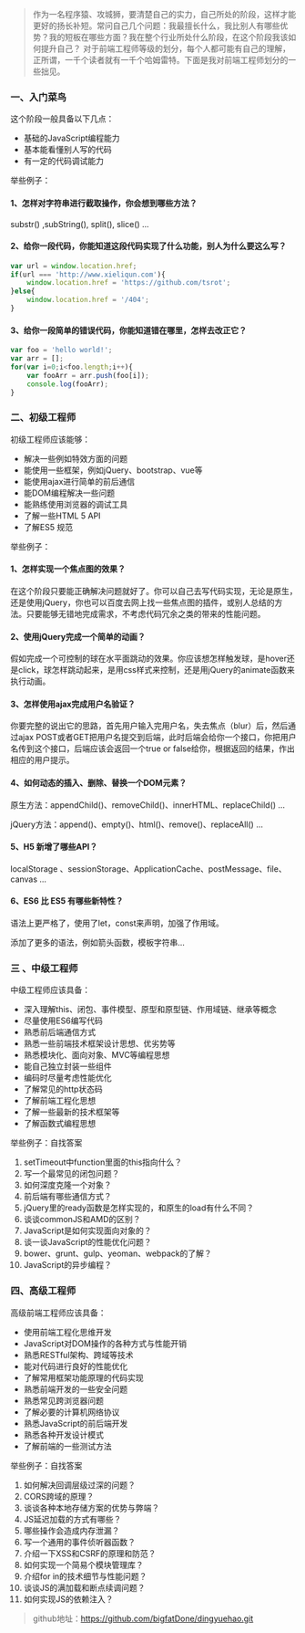 > 作为一名程序猿、攻城狮，要清楚自己的实力，自己所处的阶段，这样才能更好的扬长补短。常问自己几个问题：我最擅长什么，我比别人有哪些优势？我的短板在哪些方面？我在整个行业所处什么阶段，在这个阶段我该如何提升自己？
> 对于前端工程师等级的划分，每个人都可能有自己的理解，正所谓，一千个读者就有一千个哈姆雷特。下面是我对前端工程师划分的一些拙见。

### 一、入门菜鸟

这个阶段一般具备以下几点：
- 基础的JavaScript编程能力
- 基本能看懂别人写的代码
- 有一定的代码调试能力

举些例子：
#### 1、怎样对字符串进行截取操作，你会想到哪些方法？
substr() ,subString(), split(), slice() ...

#### 2、给你一段代码，你能知道这段代码实现了什么功能，别人为什么要这么写？
```javascript
var url = window.location.href;
if(url === 'http://www.xieliqun.com'){
	window.location.href = 'https://github.com/tsrot';
}else{
	window.location.href = '/404';
}
```
#### 3、给你一段简单的错误代码，你能知道错在哪里，怎样去改正它？
```javascript
var foo = 'hello world!';
var arr = [];
for(var i=0;i<foo.length;i++){
	var fooArr = arr.push(foo[i]);
	console.log(fooArr);
}
```

### 二、初级工程师

初级工程师应该能够：
- 解决一些例如特效方面的问题
- 能使用一些框架，例如jQuery、bootstrap、vue等
- 能使用ajax进行简单的前后通信
- 能DOM编程解决一些问题
- 能熟练使用浏览器的调试工具
- 了解一些HTML 5 API
- 了解ES5 规范

举些例子：
#### 1、怎样实现一个焦点图的效果？
在这个阶段只要能正确解决问题就好了。你可以自己去写代码实现，无论是原生，还是使用jQuery，你也可以百度去网上找一些焦点图的插件，或别人总结的方法。只要能够无错地完成需求，不考虑代码冗余之类的带来的性能问题。


#### 2、使用jQuery完成一个简单的动画？
假如完成一个可控制的球在水平面跳动的效果。你应该想怎样触发球，是hover还是click，球怎样跳动起来，是用css样式来控制，还是用jQuery的animate函数来执行动画。

#### 3、怎样使用ajax完成用户名验证？
你要完整的说出它的思路，首先用户输入完用户名，失去焦点（blur）后，然后通过ajax POST或者GET把用户名提交到后端，此时后端会给你一个接口，你把用户名传到这个接口，后端应该会返回一个true or false给你，根据返回的结果，作出相应的用户提示。

#### 4、如何动态的插入、删除、替换一个DOM元素？
原生方法：appendChild()、removeChild()、innerHTML、replaceChild() ...

jQuery方法：append()、empty()、html()、remove()、replaceAll() ...

#### 5、H5 新增了哪些API？
localStorage 、sessionStorage、ApplicationCache、postMessage、file、canvas ...

#### 6、ES6 比 ES5 有哪些新特性？
语法上更严格了，使用了let，const来声明，加强了作用域。

添加了更多的语法，例如箭头函数，模板字符串...


### 三 、中级工程师

中级工程师应该具备：
- 深入理解this、闭包、事件模型、原型和原型链、作用域链、继承等概念
- 尽量使用ES6编写代码
- 熟悉前后端通信方式
- 熟悉一些前端技术框架设计思想、优劣势等
- 熟悉模块化、面向对象、MVC等编程思想
- 能自己独立封装一些组件
- 编码时尽量考虑性能优化
- 了解常见的http状态码
- 了解前端工程化思想
- 了解一些最新的技术框架等
- 了解函数式编程思想

举些例子：自找答案
1. setTimeout中function里面的this指向什么？
2. 写一个最常见的闭包问题？
3. 如何深度克隆一个对象？
4. 前后端有哪些通信方式？
5. jQuery里的ready函数是怎样实现的，和原生的load有什么不同？
6. 谈谈commonJS和AMD的区别？
7. JavaScript是如何实现面向对象的？
8. 谈一谈JavaScript的性能优化问题？
9. bower、grunt、gulp、yeoman、webpack的了解？
10. JavaScript的异步编程？


### 四、高级工程师

高级前端工程师应该具备：
- 使用前端工程化思维开发
- JavaScript对DOM操作的各种方式与性能开销
- 熟悉RESTful架构、跨域等技术
- 能对代码进行良好的性能优化
- 了解常用框架功能原理的代码实现
- 熟悉前端开发的一些安全问题
- 熟悉常见跨浏览器问题
- 了解必要的计算机网络协议
- 熟悉JavaScript的前后端开发
- 熟悉各种开发设计模式
- 了解前端的一些测试方法

举些例子：自找答案
1. 如何解决回调层级过深的问题？
2. CORS跨域的原理？
3. 谈谈各种本地存储方案的优势与弊端？
4. JS延迟加载的方式有哪些？
5. 哪些操作会造成内存泄漏？
6. 写一个通用的事件侦听器函数？
7. 介绍一下XSS和CSRF的原理和防范？
8. 如何实现一个简易个模块管理库？
9. 介绍for in的技术细节与性能问题？
10. 谈谈JS的满加载和断点续调问题？
11. 如何实现JS的依赖注入？

> github地址：https://github.com/bigfatDone/dingyuehao.git 


